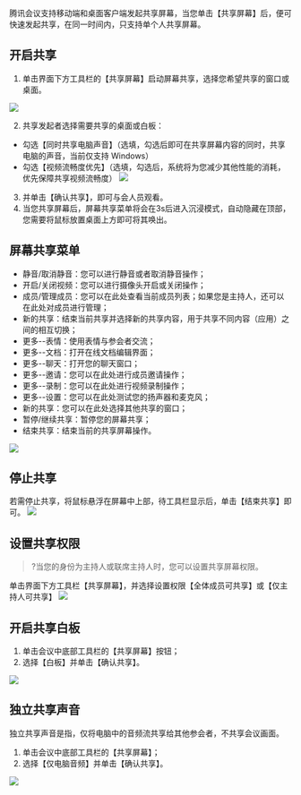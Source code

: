 腾讯会议支持移动端和桌面客户端发起共享屏幕，当您单击【共享屏幕】后，便可快速发起共享，在同一时间内，只支持单个人共享屏幕。



## 开启共享
1. 单击界面下方工具栏的【共享屏幕】启动屏幕共享，选择您希望共享的窗口或桌面。

![](https://main.qcloudimg.com/raw/65e79b3e8fd37d059503b436435c81bc.jpg)

2. 共享发起者选择需要共享的桌面或白板：
 - 勾选【同时共享电脑声音】（选填，勾选后即可在共享屏幕内容的同时，共享电脑的声音，当前仅支持 Windows）
 - 勾选【视频流畅度优先】（选填，勾选后，系统将为您减少其他性能的消耗，优先保障共享视频流畅度）
 ![](https://main.qcloudimg.com/raw/780d0387771f18014d8d6a3a9ee3f801.png)
 
3. 并单击【确认共享】，即可与会人员观看。
4. 当您共享屏幕后，屏幕共享菜单将会在3s后进入沉浸模式，自动隐藏在顶部，您需要将鼠标放置桌面上方即可将其唤出。

## 屏幕共享菜单
- 静音/取消静音：您可以进行静音或者取消静音操作；
- 开启/关闭视频：您可以进行摄像头开启或关闭操作；
- 成员/管理成员：您可以在此处查看当前成员列表；如果您是主持人，还可以在此处对成员进行管理；
- 新的共享：结束当前共享并选择新的共享内容，用于共享不同内容（应用）之间的相互切换；
- 更多--表情：使用表情与参会者交流；
- 更多--文档：打开在线文档编辑界面；
- 更多--聊天：打开您的聊天窗口；
- 更多--邀请：您可以在此处进行成员邀请操作；
- 更多--录制：您可以在此处进行视频录制操作；
- 更多--设置：您可以在此处测试您的扬声器和麦克风；
- 新的共享：您可以在此处选择其他共享的窗口；
- 暂停/继续共享：暂停您的屏幕共享；
- 结束共享：结束当前的共享屏幕操作。

![](https://main.qcloudimg.com/raw/8d9197f65c954bd790942450253a2fe7.jpg)

## 停止共享
若需停止共享，将鼠标悬浮在屏幕中上部，待工具栏显示后，单击【结束共享】即可。
![](https://main.qcloudimg.com/raw/482592abb3863a1c075cf9e5d8aa9d11.jpg)


## 设置共享权限
>?当您的身份为主持人或联席主持人时，您可以设置共享屏幕权限。

单击界面下方工具栏【共享屏幕】，并选择设置权限【全体成员可共享】或【仅主持人可共享】
![](https://main.qcloudimg.com/raw/4e86bd3054b5bb5aa3a00f96568cd89d.png)


## 开启共享白板
1. 单击会议中底部工具栏的【共享屏幕】按钮；
2. 选择【白板】并单击【确认共享】。

![](https://main.qcloudimg.com/raw/bd01583726fa5517fb1b6ff88c18a2f1.jpg)

## 独立共享声音
独立共享声音是指，仅将电脑中的音频流共享给其他参会者，不共享会议画面。
1. 单击会议中底部工具栏的【共享屏幕】；
2. 选择【仅电脑音频】并单击【确认共享】。

![](https://main.qcloudimg.com/raw/9a7df3ffafde31dfb93891a4f24166dd.jpg)
